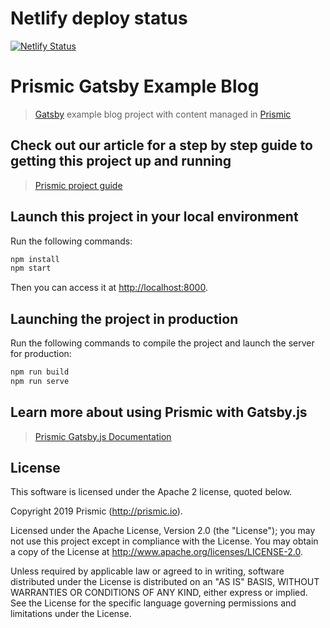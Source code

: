 # Netlify deploy status
[![Netlify Status](https://api.netlify.com/api/v1/badges/d812ae62-9357-441c-9898-ba88b8e1194b/deploy-status)](https://app.netlify.com/sites/pensive-curie-48bd0a/deploys)

# Prismic Gatsby Example Blog

> [Gatsby](https://www.gatsbyjs.org/) example blog project with content managed in [Prismic](https://prismic.io)

## Check out our article for a step by step guide to getting this project up and running

> [Prismic project guide](https://intercom.help/prismicio/examples/gatsby-js-samples/sample-blog-with-api-based-cms-gatsbyjs)

## Launch this project in your local environment

Run the following commands:

``` bash
npm install
npm start
```
Then you can access it at [http://localhost:8000](http://localhost:8000).

## Launching the project in production

Run the following commands to compile the project and launch the server for production:

``` bash
npm run build
npm run serve
```

## Learn more about using Prismic with Gatsby.js

> [Prismic Gatsby.js Documentation](https://prismic.io/docs/reactjs/getting-started/prismic-gatsby)

## License

This software is licensed under the Apache 2 license, quoted below.

Copyright 2019 Prismic (http://prismic.io).

Licensed under the Apache License, Version 2.0 (the "License"); you may not use this project except in compliance with the License. You may obtain a copy of the License at http://www.apache.org/licenses/LICENSE-2.0.

Unless required by applicable law or agreed to in writing, software distributed under the License is distributed on an "AS IS" BASIS, WITHOUT WARRANTIES OR CONDITIONS OF ANY KIND, either express or implied. See the License for the specific language governing permissions and limitations under the License.
